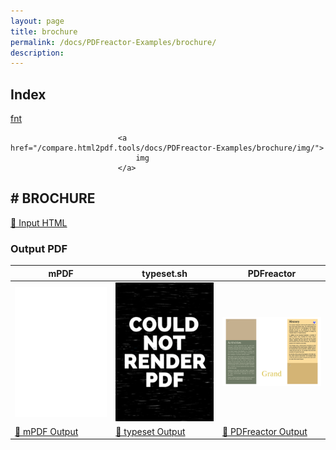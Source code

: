 ```yaml
---
layout: page
title: brochure
permalink: /docs/PDFreactor-Examples/brochure/
description: 
---
```


## Index
<div class="boxes">
                            <a href="/compare.html2pdf.tools/docs/PDFreactor-Examples/brochure/fnt/">
                                fnt
                            </a>

                            <a href="/compare.html2pdf.tools/docs/PDFreactor-Examples/brochure/img/">
                                img
                            </a>
</div>

## <a name="BROCHURE" id="BROCHURE">#</a> BROCHURE

[📄 Input HTML](/html/PDFreactor%20Examples/brochure/brochure.html)

### Output PDF

| mPDF | typeset.sh | PDFreactor |
|---------|---------|---------|
| ![mPDF Preview](mpdf__html_PDFreactor_Examples_brochure_brochure.html.png) | ![typeset Preview](typeset__html_PDFreactor_Examples_brochure_brochure.html.png) | ![PDFreactor Preview](pdfreactor__html_PDFreactor_Examples_brochure_brochure.html.png) |
| [📕 mPDF Output](mpdf__html_PDFreactor_Examples_brochure_brochure.html.pdf) | [📕 typeset Output](typeset__html_PDFreactor_Examples_brochure_brochure.html.pdf) | [📕 PDFreactor Output](pdfreactor__html_PDFreactor_Examples_brochure_brochure.html.pdf) |


